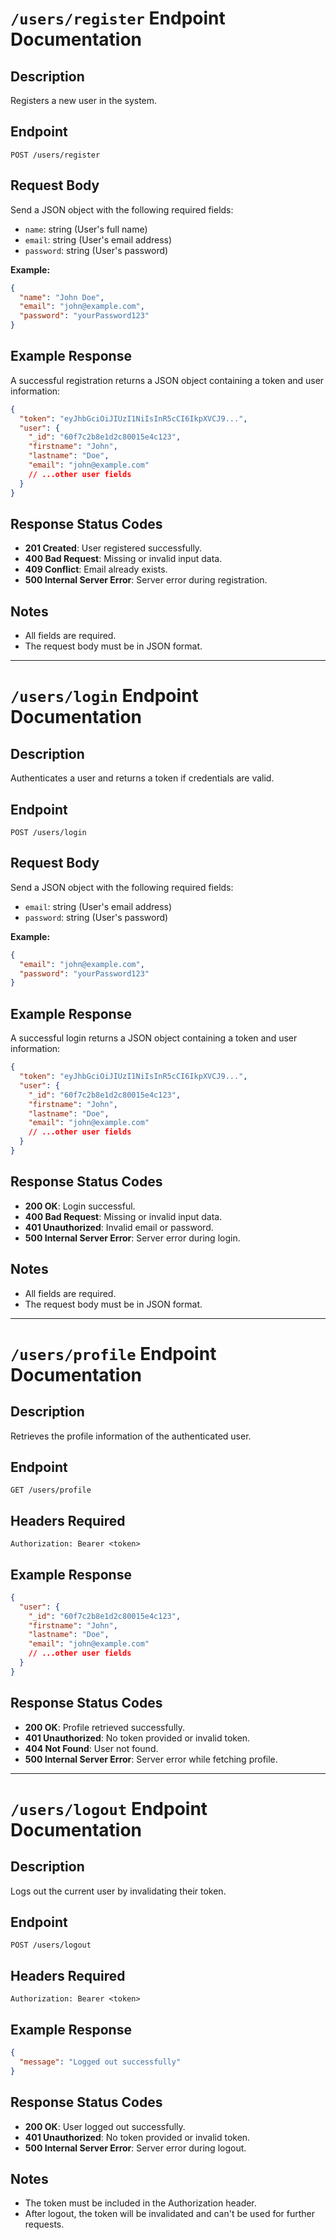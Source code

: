 # `/users/register` Endpoint Documentation

## Description
Registers a new user in the system.

## Endpoint
```
POST /users/register
```

## Request Body

Send a JSON object with the following required fields:
- `name`: string (User's full name)
- `email`: string (User's email address)
- `password`: string (User's password)

**Example:**
```json
{
  "name": "John Doe",
  "email": "john@example.com",
  "password": "yourPassword123"
}
```

## Example Response

A successful registration returns a JSON object containing a token and user information:

```json
{
  "token": "eyJhbGciOiJIUzI1NiIsInR5cCI6IkpXVCJ9...",
  "user": {
    "_id": "60f7c2b8e1d2c80015e4c123",
    "firstname": "John",
    "lastname": "Doe",
    "email": "john@example.com"
    // ...other user fields
  }
}
```

## Response Status Codes

- **201 Created**: User registered successfully.
- **400 Bad Request**: Missing or invalid input data.
- **409 Conflict**: Email already exists.
- **500 Internal Server Error**: Server error during registration.

## Notes

- All fields are required.
- The request body must be in JSON format.

---

# `/users/login` Endpoint Documentation

## Description
Authenticates a user and returns a token if credentials are valid.

## Endpoint
```
POST /users/login
```

## Request Body

Send a JSON object with the following required fields:
- `email`: string (User's email address)
- `password`: string (User's password)

**Example:**
```json
{
  "email": "john@example.com",
  "password": "yourPassword123"
}
```

## Example Response

A successful login returns a JSON object containing a token and user information:

```json
{
  "token": "eyJhbGciOiJIUzI1NiIsInR5cCI6IkpXVCJ9...",
  "user": {
    "_id": "60f7c2b8e1d2c80015e4c123",
    "firstname": "John",
    "lastname": "Doe",
    "email": "john@example.com"
    // ...other user fields
  }
}
```

## Response Status Codes

- **200 OK**: Login successful.
- **400 Bad Request**: Missing or invalid input data.
- **401 Unauthorized**: Invalid email or password.
- **500 Internal Server Error**: Server error during login.

## Notes

- All fields are required.
- The request body must be in JSON format.

---

# `/users/profile` Endpoint Documentation

## Description
Retrieves the profile information of the authenticated user.

## Endpoint
```
GET /users/profile
```

## Headers Required
```
Authorization: Bearer <token>
```

## Example Response

```json
{
  "user": {
    "_id": "60f7c2b8e1d2c80015e4c123",
    "firstname": "John",
    "lastname": "Doe",
    "email": "john@example.com"
    // ...other user fields
  }
}
```

## Response Status Codes

- **200 OK**: Profile retrieved successfully.
- **401 Unauthorized**: No token provided or invalid token.
- **404 Not Found**: User not found.
- **500 Internal Server Error**: Server error while fetching profile.

---

# `/users/logout` Endpoint Documentation

## Description
Logs out the current user by invalidating their token.

## Endpoint
```
POST /users/logout
```

## Headers Required
```
Authorization: Bearer <token>
```

## Example Response

```json
{
  "message": "Logged out successfully"
}
```

## Response Status Codes

- **200 OK**: User logged out successfully.
- **401 Unauthorized**: No token provided or invalid token.
- **500 Internal Server Error**: Server error during logout.

## Notes

- The token must be included in the Authorization header.
- After logout, the token will be invalidated and can't be used for further requests.
